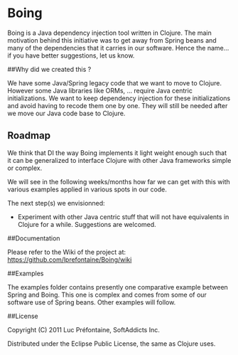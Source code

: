 # Boing

Boing is a Java dependency injection tool written in Clojure. The main motivation behind
this initiative was to get away from Spring beans and many of the dependencies that it
carries in our software. Hence the name... if you have better suggestions, let us know.

##Why did we created this ?

We have some Java/Spring legacy code that we want to move to Clojure.
However some Java libraries like ORMs, ... require Java centric initializations.
We want to keep dependency injection for these initializations and avoid
having to recode them one by one.
They will still be needed after we move our Java code base to Clojure.

## Roadmap

We think that DI the way Boing implements it light weight enough such that
it can be generalized to interface Clojure with other Java frameworks simple
or complex.

We will see in the following weeks/months how far we can get with this with 
various examples applied in various spots in our code.

The next step(s) we envisionned:

- Experiment with other Java centric stuff that will not have equivalents
  in Clojure for a while. Suggestions are welcomed.

##Documentation

Please refer to the Wiki of the project at:
https://github.com/lprefontaine/Boing/wiki

##Examples

The examples folder contains presently one comparative example between Spring
and Boing. This one is complex and comes from some of our software use of
Spring beans. Other examples will follow.

##License

Copyright (C) 2011 Luc Préfontaine, SoftAddicts Inc.

Distributed under the Eclipse Public License, the same as Clojure
uses. 
